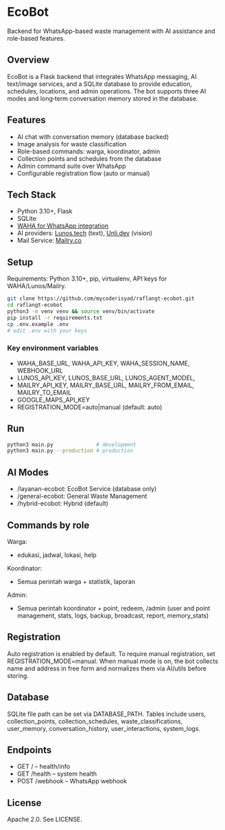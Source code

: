 # EcoBot

Backend for WhatsApp-based waste management with AI assistance and role-based features.

## Overview

EcoBot is a Flask backend that integrates WhatsApp messaging, AI text/image services, and a SQLite database to provide education, schedules, locations, and admin operations. The bot supports three AI modes and long‑term conversation memory stored in the database.

## Features

- AI chat with conversation memory (database backed)
- Image analysis for waste classification
- Role-based commands: warga, koordinator, admin
- Collection points and schedules from the database
- Admin command suite over WhatsApp
- Configurable registration flow (auto or manual)

## Tech Stack

- Python 3.10+, Flask
- SQLite
- [WAHA for WhatsApp integration](https://waha.devlike.pro/)
- AI providers: [Lunos.tech](https://lunos.tech/) (text), [Unli.dev](https://unli.dev/) (vision)
- Mail Service: [Mailry.co](https://mailry.co/)

## Setup

Requirements: Python 3.10+, pip, virtualenv, API keys for WAHA/Lunos/Mailry.

```bash
git clone https://github.com/mycoderisyad/raflangt-ecobot.git
cd raflangt-ecobot
python3 -m venv venv && source venv/bin/activate
pip install -r requirements.txt
cp .env.example .env
# edit .env with your keys
```

### Key environment variables

- WAHA_BASE_URL, WAHA_API_KEY, WAHA_SESSION_NAME, WEBHOOK_URL
- LUNOS_API_KEY, LUNOS_BASE_URL, LUNOS_AGENT_MODEL,
- MAILRY_API_KEY, MAILRY_BASE_URL, MAILRY_FROM_EMAIL, MAILRY_TO_EMAIL
- GOOGLE_MAPS_API_KEY
- REGISTRATION_MODE=auto|manual (default: auto)

## Run

```bash
python3 main.py              # development
python3 main.py --production # production
```

## AI Modes

- /layanan-ecobot: EcoBot Service (database only)
- /general-ecobot: General Waste Management
- /hybrid-ecobot: Hybrid (default)

## Commands by role

Warga:
- edukasi, jadwal, lokasi, help

Koordinator:
- Semua perintah warga + statistik, laporan

Admin:
- Semua perintah koordinator + point, redeem, /admin (user and point management, stats, logs, backup, broadcast, report, memory_stats)

## Registration

Auto registration is enabled by default. To require manual registration, set REGISTRATION_MODE=manual. When manual mode is on, the bot collects name and address in free form and normalizes them via AI/utils before storing.

## Database

SQLite file path can be set via DATABASE_PATH. Tables include users, collection_points, collection_schedules, waste_classifications, user_memory, conversation_history, user_interactions, system_logs.

## Endpoints

- GET /           – health/info
- GET /health     – system health
- POST /webhook   – WhatsApp webhook

## License

Apache 2.0. See LICENSE.
